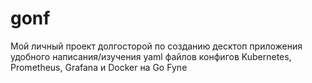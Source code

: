 # gonf
Мой личный проект долгосторой по созданию десктоп приложения удобного написания/изучения yaml файлов конфигов Kubernetes, Prometheus, Grafana и Docker на Go Fyne 
